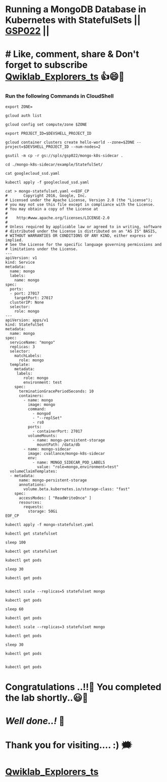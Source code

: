 # Running a MongoDB Database in Kubernetes with StatefulSets || [GSP022](https://www.cloudskillsboost.google/games/5383/labs/34950) ||

# # Like, comment, share & Don't forget to subscribe [Qwiklab_Explorers_ts](https://youtube.com/@titashshil?si=RgamNu1dc9jVIbJN) 👍😄🤝

### Run the following Commands in CloudShell

```
export ZONE=
```
```
gcloud auth list

gcloud config set compute/zone $ZONE 

export PROJECT_ID=$DEVSHELL_PROJECT_ID

gcloud container clusters create hello-world --zone=$ZONE --project=$DEVSHELL_PROJECT_ID --num-nodes=2

gsutil -m cp -r gs://spls/gsp022/mongo-k8s-sidecar .

cd ./mongo-k8s-sidecar/example/StatefulSet/

cat googlecloud_ssd.yaml

kubectl apply -f googlecloud_ssd.yaml

cat > mongo-statefulset.yaml <<EOF_CP
#       Copyright 2016, Google, Inc.
# Licensed under the Apache License, Version 2.0 (the "License");
# you may not use this file except in compliance with the License.
# You may obtain a copy of the License at
#
#    http:#www.apache.org/licenses/LICENSE-2.0
#
# Unless required by applicable law or agreed to in writing, software
# distributed under the License is distributed on an "AS IS" BASIS,
# WITHOUT WARRANTIES OR CONDITIONS OF ANY KIND, either express or implied.
# See the License for the specific language governing permissions and
# limitations under the License.
---
apiVersion: v1
kind: Service
metadata:
  name: mongo
  labels:
    name: mongo
spec:
  ports:
  - port: 27017
    targetPort: 27017
  clusterIP: None
  selector:
    role: mongo
---
apiVersion: apps/v1
kind: StatefulSet
metadata:
  name: mongo
spec:
  serviceName: "mongo"
  replicas: 3
  selector:
    matchLabels:
      role: mongo
  template:
    metadata:
     labels:
        role: mongo
        environment: test
    spec:
      terminationGracePeriodSeconds: 10
      containers:
        - name: mongo
          image: mongo
          command:
            - mongod
            - "--replSet"
            - rs0
          ports:
            - containerPort: 27017
          volumeMounts:
            - name: mongo-persistent-storage
              mountPath: /data/db
        - name: mongo-sidecar
          image: cvallance/mongo-k8s-sidecar
          env:
            - name: MONGO_SIDECAR_POD_LABELS
              value: "role=mongo,environment=test"
  volumeClaimTemplates:
  - metadata:
      name: mongo-persistent-storage
      annotations:
        volume.beta.kubernetes.io/storage-class: "fast"
    spec:
      accessModes: [ "ReadWriteOnce" ]
      resources:
        requests:
          storage: 50Gi
EOF_CP

kubectl apply -f mongo-statefulset.yaml

kubectl get statefulset

sleep 100

kubectl get statefulset

kubectl get pods

sleep 30

kubectl get pods


kubectl scale --replicas=5 statefulset mongo

kubectl get pods

sleep 60

kubectl get pods

kubectl scale --replicas=3 statefulset mongo

kubectl get pods

sleep 30

kubectl get pods


kubectl get pods
```

# Congratulations ..!!🎉  You completed the lab shortly..😃💯

# *Well done..!* 👏

# Thank you for visiting.... :) 🗯️

# [Qwiklab_Explorers_ts](https://youtube.com/@titashshil?si=RgamNu1dc9jVIbJN)
